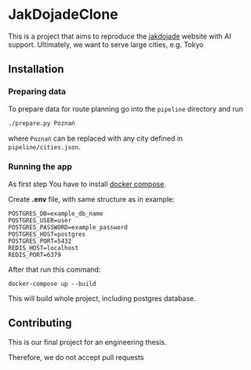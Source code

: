 # JakDojadeClone

This is a project that aims to reproduce the [jakdojade](https://jakdojade.pl) website with AI support. Ultimately, we want to serve large cities, e.g. Tokyo

## Installation

### Preparing data

To prepare data for route planning go into the `pipeline` directory and run

```bash
./prepare.py Poznań
```

where `Poznań` can be replaced with any city defined in `pipeline/cities.json`.

### Running the app

As first step You have to install [docker compose](https://docs.docker.com/compose/install/).

Create <b>.env</b> file, with same structure as in example:
```
POSTGRES_DB=example_db_name
POSTGRES_USER=user
POSTGRES_PASSWORD=example_password
POSTGRES_HOST=postgres
POSTGRES_PORT=5432
REDIS_HOST=localhost
REDIS_PORT=6379
```


After that run this command:

```
docker-compose up --build
```

This will build whole project, including postgres database.


## Contributing


This is our final project for an engineering thesis. 

Therefore, we do not accept pull requests
